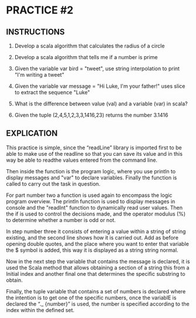 # PRACTICE #2

## INSTRUCTIONS

1. Develop a scala algorithm that calculates the radius of a circle

2. Develop a scala algorithm that tells me if a number is prime

3. Given the variable var bird = "tweet", use string interpolation to
    print "I'm writing a tweet"

4. Given the variable var message = "Hi Luke, I'm your father!" uses slice to extract the
    sequence "Luke"

5. What is the difference between value (val) and a variable (var) in scala?

6. Given the tuple (2,4,5,1,2,3,3,1416,23) returns the number 3.1416

## EXPLICATION
This practice is simple, since the “readLine” library is imported first to be able to make use of the readline so that you can save its value and in this way be able to readthe values ​​entered from the command line.

Then inside the function is the program logic, where you use
println to display messages and "var" to declare variables. Finally
the function is called to carry out the task in question. 

For part number two a function is used again to encompass the logic
program overview. The println function is used to display messages in
console and the "readInt" function to dynamically read user values.
Then the if is used to control the decisions made, and the operator
modulus (%) to determine whether a number is odd or not.

In step number three it consists of entering a value within a string of string existing, and the second line shows how it is carried out. Add as before opening double quotes, and the place where you want to enter that variable the $ symbol is added, this way it is displayed as a string string normal.

Now in the next step the variable that contains the message is declared, it is used the Scala method that allows obtaining a section of a string this from a Initial index and another final one that determines the specific substring to obtain.

Finally, the tuple variable that contains a set of numbers is declared where the intention is to get one of the specific numbers, once the variablE is declared the “._ {number}” is used, the number is specified according to the index within the defined set.
